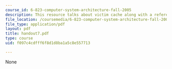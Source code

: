 ```yaml
---
course_id: 6-823-computer-system-architecture-fall-2005
description: This resource talks about victim cache along with a reference.
file_location: /coursemedia/6-823-computer-system-architecture-fall-2005/f097c4cdfff6f8d1d8ba1a5c8e557713_handout7.pdf
file_type: application/pdf
layout: pdf
title: handout7.pdf
type: course
uid: f097c4cdfff6f8d1d8ba1a5c8e557713

---
```

None